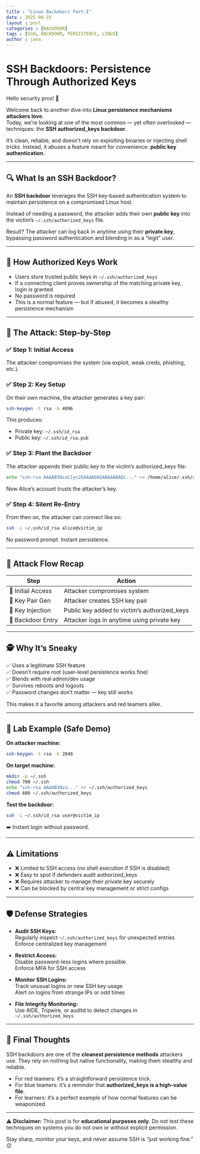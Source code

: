 ```yaml
---
title : "Linux Backdoors Part-I"
date : 2025-08-15
layout : post
categories : [BACKDOOR]
tags : [SSH, BACKDOOR, PERSISTENCE, LINUX]
author : jana
---
```


# SSH Backdoors: Persistence Through Authorized Keys

Hello security pros! 👋  

Welcome back to another dive into **Linux persistence mechanisms attackers love**.  
Today, we’re looking at one of the most common — yet often overlooked — techniques: the **SSH authorized_keys backdoor**.  

It’s clean, reliable, and doesn’t rely on exploiting binaries or injecting shell tricks. Instead, it abuses a feature meant for convenience: **public key authentication**.  

---

## 🔍 What Is an SSH Backdoor?

An **SSH backdoor** leverages the SSH key-based authentication system to maintain persistence on a compromised Linux host.  

Instead of needing a password, the attacker adds their own **public key** into the victim’s `~/.ssh/authorized_keys` file.  

Result? The attacker can log back in anytime using their **private key**, bypassing password authentication and blending in as a “legit” user.  

---

## 🧠 How Authorized Keys Work  

- Users store trusted public keys in `~/.ssh/authorized_keys`  
- If a connecting client proves ownership of the matching private key, login is granted  
- No password is required  
- This is a normal feature — but if abused, it becomes a stealthy persistence mechanism  

---

## 🧰 The Attack: Step-by-Step  

### ✅ Step 1: Initial Access  
The attacker compromises the system (via exploit, weak creds, phishing, etc.).  

### ✅ Step 2: Key Setup  
On their own machine, the attacker generates a key pair:  

```bash
ssh-keygen -t rsa -b 4096
```

This produces:  
- Private key: `~/.ssh/id_rsa`  
- Public key: `~/.ssh/id_rsa.pub`  

### ✅ Step 3: Plant the Backdoor  
The attacker appends their public key to the victim’s authorized_keys file:  

```bash
echo "ssh-rsa AAAAB3NzaC1yc2EAAAADAQABAAABAQC..." >> /home/alice/.ssh/authorized_keys
```

Now Alice’s account trusts the attacker’s key.  

### ✅ Step 4: Silent Re-Entry  
From then on, the attacker can connect like so:  

```bash
ssh -i ~/.ssh/id_rsa alice@victim_ip
```

No password prompt. Instant persistence.  

---

## 🔁 Attack Flow Recap  

| Step              | Action                                           |
|-------------------|-------------------------------------------------|
| 🎯 Initial Access | Attacker compromises system                     |
| 🔑 Key Pair Gen   | Attacker creates SSH key pair                   |
| 📝 Key Injection  | Public key added to victim’s authorized_keys    |
| 🚪 Backdoor Entry | Attacker logs in anytime using private key      |

---

## 🕵️ Why It’s Sneaky  

✅ Uses a legitimate SSH feature  
✅ Doesn’t require root (user-level persistence works fine)  
✅ Blends with real admin/dev usage  
✅ Survives reboots and logouts  
✅ Password changes don’t matter — key still works  

This makes it a favorite among attackers and red teamers alike.  

---

## 🧪 Lab Example (Safe Demo)  

**On attacker machine:**  
```bash
ssh-keygen -t rsa -b 2048
```

**On target machine:**  
```bash
mkdir -p ~/.ssh
chmod 700 ~/.ssh
echo "ssh-rsa AAAAB3Nza..." >> ~/.ssh/authorized_keys
chmod 600 ~/.ssh/authorized_keys
```

**Test the backdoor:**  
```bash
ssh -i ~/.ssh/id_rsa user@victim_ip
```

➡️ Instant login without password.  

---

## ⚠️ Limitations  

- ❌ Limited to SSH access (no shell execution if SSH is disabled)  
- ❌ Easy to spot if defenders audit authorized_keys  
- ❌ Requires attacker to manage their private key securely  
- ❌ Can be blocked by central key management or strict configs  

---

## 🛡️ Defense Strategies  

- **Audit SSH Keys:**  
  Regularly inspect `~/.ssh/authorized_keys` for unexpected entries  
  Enforce centralized key management  

- **Restrict Access:**  
  Disable password-less logins where possible  
  Enforce MFA for SSH access  

- **Monitor SSH Logins:**  
  Track unusual logins or new SSH key usage  
  Alert on logins from strange IPs or odd times  

- **File Integrity Monitoring:**  
  Use AIDE, Tripwire, or auditd to detect changes in `~/.ssh/authorized_keys`  

---

## 🧠 Final Thoughts  

SSH backdoors are one of the **cleanest persistence methods** attackers use. They rely on nothing but native functionality, making them stealthy and reliable.  

- For red teamers: it’s a straightforward persistence trick.  
- For blue teamers: it’s a reminder that **authorized_keys is a high-value file**.  
- For learners: it’s a perfect example of how normal features can be weaponized.  

---

⚠️ **Disclaimer:** This post is for **educational purposes only**. Do not test these techniques on systems you do not own or without explicit permission.  

Stay sharp, monitor your keys, and never assume SSH is “just working fine.” 😉  
